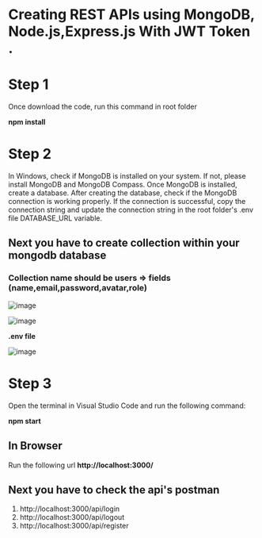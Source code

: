 # Creating REST APIs using MongoDB, Node.js,Express.js With JWT Token .

# Step 1

Once download the code, run this command in root folder

**npm install**

# Step 2
In Windows, check if MongoDB is installed on your system. If not, please install MongoDB and MongoDB Compass. Once MongoDB is installed, create a database. After creating the database, check if the MongoDB connection is working properly. If the connection is successful, copy the connection string and update the connection string in the root folder's .env file DATABASE_URL variable.

## Next you have to create collection within your mongodb database

### Collection name should be **users** => fields (name,email,password,avatar,role)

![image](https://github.com/Punithalakshmi/restapi_node_mongodb_express/assets/6658115/1cc5c931-554a-4945-b685-615b7d379800)

![image](https://github.com/Punithalakshmi/restapi_node_mongodb_express/assets/6658115/0e12e67e-917b-4584-a983-15ae042e4cf3)

**.env file**

![image](https://github.com/Punithalakshmi/restapi_node_mongodb_express/assets/6658115/bc16cd7e-3a44-4737-a865-5be57c768aa6)

# Step 3
Open the terminal in Visual Studio Code and run the following command:

**npm start**

## In Browser
Run the following url
**http://localhost:3000/**

## Next you have to check the api's postman
1. http://localhost:3000/api/login
2. http://localhost:3000/api/logout
3. http://localhost:3000/api/register 

